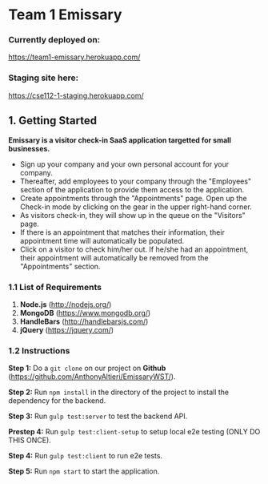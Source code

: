 # Team 1 Emissary

### Currently deployed on: 
https://team1-emissary.herokuapp.com/

### Staging site here:
https://cse112-1-staging.herokuapp.com/

## 1. Getting Started
**Emissary is a visitor check-in SaaS application targetted for small businesses.**
- Sign up your company and your own personal account for your company. 
- Thereafter, add employees to your company through the "Employees" section of the application to provide them access to the application. 
- Create appointments through the "Appointments" page. Open up the Check-in mode by clicking on the gear in the upper right-hand corner.
- As visitors check-in, they will show up in the queue on the "Visitors" page. 
- If there is an appointment that matches their information, their appointment time will automatically be populated.
- Click on a visitor to check him/her out. If he/she had an appointment, their appointment will automatically be removed from the "Appointments" section.

  

### 1.1 List of Requirements
1. **Node.js** (http://nodejs.org/)
2. **MongoDB** (https://www.mongodb.org/)
3. **HandleBars** (http://handlebarsjs.com/)
4. **jQuery** (https://jquery.com/)

### 1.2 Instructions
**Step 1:** Do a `git clone` on our project on **Github** (https://github.com/AnthonyAltieri/EmissaryWST/).

**Step 2:** Run `npm install` in the directory of the project to install the dependency for the backend.

**Step 3:** Run `gulp test:server` to test the backend API.

**Prestep 4:** Run `gulp test:client-setup` to setup local e2e testing (ONLY DO THIS ONCE).

**Step 4:** Run `gulp test:client` to run e2e tests.

**Step 5:** Run `npm start` to start the application.
